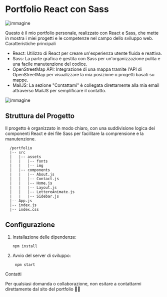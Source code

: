 # Portfolio React con Sass

![immagine](https://github.com/Umamitas/Portfolio/assets/113865375/19e15b12-1825-4828-9196-35efaacbe21a)

Questo è il mio portfolio personale, realizzato con React e Sass, che mette in mostra i miei progetti e le competenze nel campo dello sviluppo web.
Caratteristiche principali

  - React: Utilizzo di React per creare un'esperienza utente fluida e reattiva.
  - Sass: La parte grafica è gestita con Sass per un'organizzazione pulita e una facile manutenzione del codice.
  - OpenStreetMap API: Integrazione di una mappa tramite l'API di OpenStreetMap per visualizzare la mia posizione o progetti basati su mappe.
  - MailJS: La sezione "Contattami" è collegata direttamente alla mia email attraverso MailJS per semplificare il contatto.

![immagine](https://github.com/Umamitas/Portfolio/assets/113865375/5b3da2d1-2c53-487b-8f39-0d3c928a8bcd)


## Struttura del Progetto

Il progetto è organizzato in modo chiaro, con una suddivisione logica dei componenti React e dei file Sass per facilitare la comprensione e la manutenzione.

      /portfolio
      |-- src
      |   |-- assets
      |   |   |-- fonts
      |   |   |-- img
      |   |-- components
      |   |   |-- About.js
      |   |   |-- Contact.js
      |   |   |-- Home.js
      |   |   |-- Layout.js
      |   |   |-- LettereAnimate.js
      |   |   |-- Sidebar.js
      |-- App.js
      |-- index.js
      |-- index.css
      

## Configurazione

  1. Installazione delle dipendenze:

         npm install
     
  2. Avvio del server di sviluppo:

          npm start

Contatti

Per qualsiasi domanda o collaborazione, non esitare a contattarmi direttamente dal sito del portfolio 🧑‍💻
